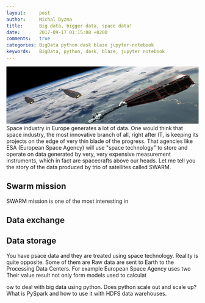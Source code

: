 ```yaml
---
layout:     post
author:     Michal Dyzma
title:      Big data, bigger data, space data!
date:       2017-09-17 01:15:08 +0200
comments:   true
categories: BigData python dask blaze jupyter-notebook
keywords:   BigData, python, dask, blaze, jupyter notebook
---
```


![banner][banner]<br>
Space industry in Europe generates a lot of data. One would think that space industry, the most innovative branch of all, right after IT, is keeping its projects on the edge of very thin blade of the progress. That agencies like ESA (European Space Agency) will use "space technology" to store and operate on data generated by very, very expensive measurement instruments, which in fact are spacecrafts above our heads. Let me tell you the story of the data produced by trio of satellites called SWARM.


## Swarm mission

SWARM mission is one of the most interesting in 


## Data exchange

## Data storage




You have psace data and they are treated using space technology. Reality is quite opposite.  Some of them are  Raw data are sent to Earth to the Processing Data Centers. For example European Space Agency uses two Their value result not only form models used to calculat


ow to deal with big data using python. Does python scale out and scale up? What is PySpark and how to use it with HDFS data warehouses.




<!-- Images -->

[banner]:   /assets/2017-09-17/banner.png
